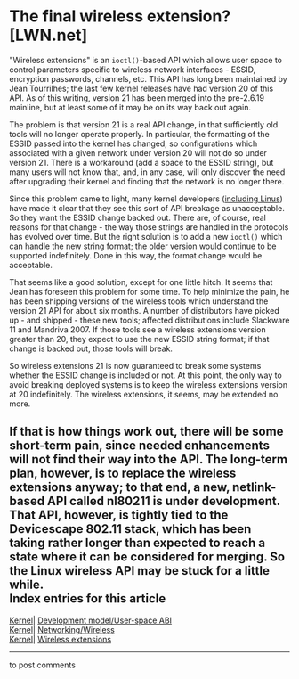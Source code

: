 # The final wireless extension? [LWN.net]

"Wireless extensions" is an `ioctl()`-based API which allows user space to control parameters specific to wireless network interfaces - ESSID, encryption passwords, channels, etc. This API has long been maintained by Jean Tourrilhes; the last few kernel releases have had version 20 of this API. As of this writing, version 21 has been merged into the pre-2.6.19 mainline, but at least some of it may be on its way back out again. 

The problem is that version 21 is a real API change, in that sufficiently old tools will no longer operate properly. In particular, the formatting of the ESSID passed into the kernel has changed, so configurations which associated with a given network under version 20 will not do so under version 21. There is a workaround (add a space to the ESSID string), but many users will not know that, and, in any case, will only discover the need after upgrading their kernel and finding that the network is no longer there. 

Since this problem came to light, many kernel developers ([including Linus](/Articles/202839/)) have made it clear that they see this sort of API breakage as unacceptable. So they want the ESSID change backed out. There are, of course, real reasons for that change - the way those strings are handled in the protocols has evolved over time. But the right solution is to add a new `ioctl()` which can handle the new string format; the older version would continue to be supported indefinitely. Done in this way, the format change would be acceptable. 

That seems like a good solution, except for one little hitch. It seems that Jean has foreseen this problem for some time. To help minimize the pain, he has been shipping versions of the wireless tools which understand the version 21 API for about six months. A number of distributors have picked up - and shipped - these new tools; affected distributions include Slackware 11 and Mandriva 2007. If those tools see a wireless extensions version greater than 20, they expect to use the new ESSID string format; if that change is backed out, those tools will break. 

So wireless extensions 21 is now guaranteed to break some systems whether the ESSID change is included or not. At this point, the only way to avoid breaking deployed systems is to keep the wireless extensions version at 20 indefinitely. The wireless extensions, it seems, may be extended no more. 

If that is how things work out, there will be some short-term pain, since needed enhancements will not find their way into the API. The long-term plan, however, is to replace the wireless extensions anyway; to that end, a new, netlink-based API called nl80211 is under development. That API, however, is tightly tied to the Devicescape 802.11 stack, which has been taking rather longer than expected to reach a state where it can be considered for merging. So the Linux wireless API may be stuck for a little while.  
Index entries for this article  
---  
[Kernel](/Kernel/Index)| [Development model/User-space ABI](/Kernel/Index#Development_model-User-space_ABI)  
[Kernel](/Kernel/Index)| [Networking/Wireless](/Kernel/Index#Networking-Wireless)  
[Kernel](/Kernel/Index)| [Wireless extensions](/Kernel/Index#Wireless_extensions)  
  


* * *

to post comments 
